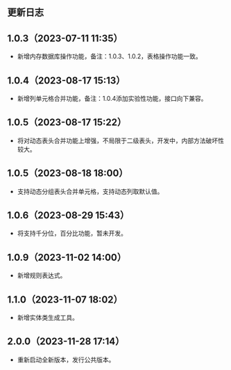 ## 更新日志
## 1.0.3（2023-07-11 11:35）
* 新增内存数据库操作功能，备注：1.0.3、1.0.2，表格操作功能一致。

## 1.0.4（2023-08-17 15:13）
* 新增列单元格合并功能，备注：1.0.4添加实验性功能，接口向下兼容。

## 1.0.5（2023-08-17 15:22）
* 将对动态表头合并功能上增强，不局限于二级表头，开发中，内部方法破坏性较大。

## 1.0.5（2023-08-18 18:00）
* 支持动态分组表头合并单元格，支持动态列取默认值。

## 1.0.6（2023-08-29 15:43）
* 将支持千分位，百分比功能，暂未开发。

## 1.0.9（2023-11-02 14:00）
* 新增规则表达式。

## 1.1.0（2023-11-07 18:02）
* 新增实体类生成工具。

## 2.0.0（2023-11-28 17:14）
* 重新启动全新版本，发行公共版本。